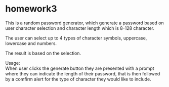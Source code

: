 # homework3

This is a random password generator, which generate a password based on user 
character selection and character length which is 8-128 character.

The user can select up to 4 types of character symbols, uppercase, lowercase and numbers.

The result is based on the selection. 

Usage:  
    When user clicks the generate button they are presented with a prompt where they can indicate the
length of their password, that is then followed by a comfirm alert for the type of character they would 
like to include. 

